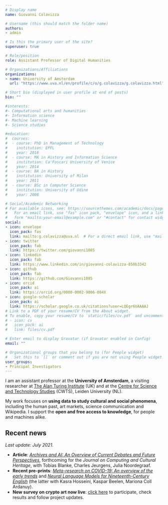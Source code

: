 ```yaml
---
# Display name
name: Giovanni Colavizza

# Username (this should match the folder name)
authors:
- admin

# Is this the primary user of the site?
superuser: true

# Role/position
role: Assistant Professor of Digital Humanities

# Organizations/Affiliations
organizations:
- name: University of Amsterdam
  url: "https://www.uva.nl/en/profile/c/o/g.colavizza/g.colavizza.html"

# Short bio (displayed in user profile at end of posts)
bio: ""

#interests:
#- Computational arts and humanities
#- Information science
#- Machine learning
#- Science studies

#education:
#  courses:
#  - course: PhD in Management of Technology
#    institution: EPFL
#    year: 2018
#  - course: MA in History and Information Science
#    institution: Ca'Foscari University of Venice
#    year: 2014
#  - course: BA in History
#    institution: University of Milan
#    year: 2011
#  - course: BSc in Computer Science
#    institution: University of Udine
#    year: 2008

# Social/Academic Networking
# For available icons, see: https://sourcethemes.com/academic/docs/page-builder/#icons
#   For an email link, use "fas" icon pack, "envelope" icon, and a link in the
#   form "mailto:your-email@example.com" or "#contact" for contact widget.
social:
- icon: envelope
  icon_pack: fas
  link: mailto:g.colavizza@uva.nl  # For a direct email link, use "mailto:g.colavizza@uva.nl".
- icon: twitter
  icon_pack: fab
  link: https://twitter.com/giovanni1085
- icon: linkedin
  icon_pack: fab
  link: https://www.linkedin.com/in/giovanni-colavizza-850b3342
- icon: github
  icon_pack: fab
  link: https://github.com/Giovanni1085
- icon: orcid
  icon_pack: ai
  link: https://orcid.org/0000-0002-9806-084X
- icon: google-scholar
  icon_pack: ai
  link: https://scholar.google.co.uk/citations?user=LQEgr6UAAAAJ
# Link to a PDF of your resume/CV from the About widget.
# To enable, copy your resume/CV to `static/files/cv.pdf` and uncomment the lines below.
# - icon: cv
#   icon_pack: ai
#   link: files/cv.pdf

# Enter email to display Gravatar (if Gravatar enabled in Config)
email: ""

# Organizational groups that you belong to (for People widget)
#   Set this to `[]` or comment out if you are not using People widget.
user_groups:
- Principal Investigators
---
```


I am an assistant professor at the **University of Amsterdam**, a visiting researcher at [The Alan Turing Institute](https://www.turing.ac.uk) (UK) and at the [Centre for Science and Technology Studies](https://www.cwts.nl) (CWTS), Leiden University (NL). 

My work focuses on **using data to study cultural and social phenomena**, including the human past, art markets, science communication and Wikipedia. I support the **open and free access to knowledge**, for people and machines alike.

## Recent news
*Last update: July 2021.*

<!--- **Two new grants**: *KIEM 2020* industry grant with [Brill](https://brill.com) and my friend [Matteo Romanello](https://dhcenter-unil-epfl.com/en/biography/matteo-romanello/) to extract knowledge graphs from scholarly publications. *Global Digital Cultures* research grant to explore [crypto art](https://www.giovannicolavizza.com/project/aich-crypto-art/) with [Monika Kackovic](https://www.uva.nl/profiel/k/a/m.kackovic/m.kackovic.html) and [Andrea Leiter](https://www.uva.nl/en/profile/l/e/a.b.leiter/a.b.leiter.html).
* **Conference paper**: *[On the Value of Wikipedia as a Gateway to the Web](https://arxiv.org/pdf/2102.07385.pdf)*, *World Wide Web Conference 2021*, with Tiziano Piccardi, Miriam Redi and Bob West.
-->
* **Article**: *[Archives and AI: An Overview of Current Debates and Future Perspectives](https://arxiv.org/abs/2105.01117)*, forthcoming for the *Journal on Computing and Cultural Heritage*, with Tobias Blanke, Charles Jeurgens, Julia Noordegraaf.
* **Recent pre-prints**: *[Meta-research on COVID-19: An overview of the early trends](https://arxiv.org/abs/2106.02961)* and *[Neural Language Models for Nineteenth-Century English](https://arxiv.org/abs/2105.11321)* (the latter with Kasra Hosseini, Kaspar Beelen, Mariona Coll Ardanuy).
* **New survey on crypto art now live**: [click here](https://cryptoart.humanities.uva.nl) to participate, check results and follow project updates. 

